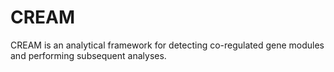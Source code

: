 # CREAM
CREAM is an analytical framework for detecting co-regulated gene modules and performing subsequent analyses.
